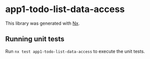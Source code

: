 # app1-todo-list-data-access

This library was generated with [Nx](https://nx.dev).

## Running unit tests

Run `nx test app1-todo-list-data-access` to execute the unit tests.
